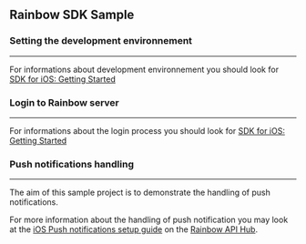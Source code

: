 ## Rainbow SDK Sample

### Setting the development environnement 
---
For informations about development environnement you should look for [SDK for iOS: Getting Started](https://hub.openrainbow.com/#/documentation/doc/sdk/ios/guides/Getting_Started)

### Login to Rainbow server
---
For informations about the login process you should look for [SDK for iOS: Getting Started](https://hub.openrainbow.com/#/documentation/doc/sdk/ios/guides/Getting_Started)

### Push notifications handling
---
The aim of this sample project is to demonstrate the handling of push notifications.

For more information about the handling of push notification you may look at the [iOS Push notifications setup guide](https://hub.openrainbow.com/#/documentation/doc/sdk/ios/api/Push_notifications_setup) on the [Rainbow API Hub](https://hub.openrainbow.com/).

